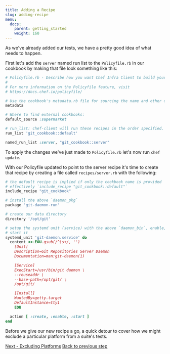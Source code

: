 ```yaml
---
title: Adding a Recipe
slug: adding-recipe
menu:
  docs:
    parent: getting_started
    weight: 160
---
```


As we've already added our tests, we have a pretty good idea of what needs to happen.

First let's add the `server` named run list to the `Policyfile.rb` in our cookbook by making that file look something like this:

```ruby
# Policyfile.rb - Describe how you want Chef Infra Client to build your system.
#
# For more information on the Policyfile feature, visit
# https://docs.chef.io/policyfile/

# Use the cookbook's metadata.rb file for sourcing the name and other details
metadata

# Where to find external cookbooks:
default_source :supermarket

# run_list: chef-client will run these recipes in the order specified.
run_list 'git_cookbook::default'

named_run_list :server, "git_cookbook::server"
```

To apply the changes we've just made to `Policyfile.rb` let's now run `chef update`.

With our Policyfile updated to point to the server recipe it's time to create that recipe by creating a file called `recipes/server.rb` with the following:

```ruby
# the default recipe is implied if only the cookbook name is provided
# effectively `include_recipe "git_cookbook::default"`
include_recipe "git_cookbook"

# install the above `daemon_pkg`
package 'git-daemon-run'

# create our data directory
directory '/opt/git'

# setup the systemd unit (service) with the above `daemon_bin`, enable, and
# start it
systemd_unit 'git-daemon.service' do
  content <<-EOU.gsub(/^\s+/, '')
    [Unit]
    Description=Git Repositories Server Daemon
    Documentation=man:git-daemon(1)

    [Service]
    ExecStart=/usr/bin/git daemon \
    --reuseaddr \
    --base-path=/opt/git/ \
    /opt/git/

    [Install]
    WantedBy=getty.target
    DefaultInstance=tty1
    EOU

  action [ :create, :enable, :start ]
end
```

Before we give our new recipe a go, a quick detour to cover how we might exclude a particular platform from a suite's tests.

<div class="sidebar--footer">
<a class="button primary-cta" href="/docs/getting-started/excluding-platforms">Next - Excluding Platforms</a>
<a class="sidebar--footer--back" href="/docs/getting-started/adding-test">Back to previous step</a>
</div>
